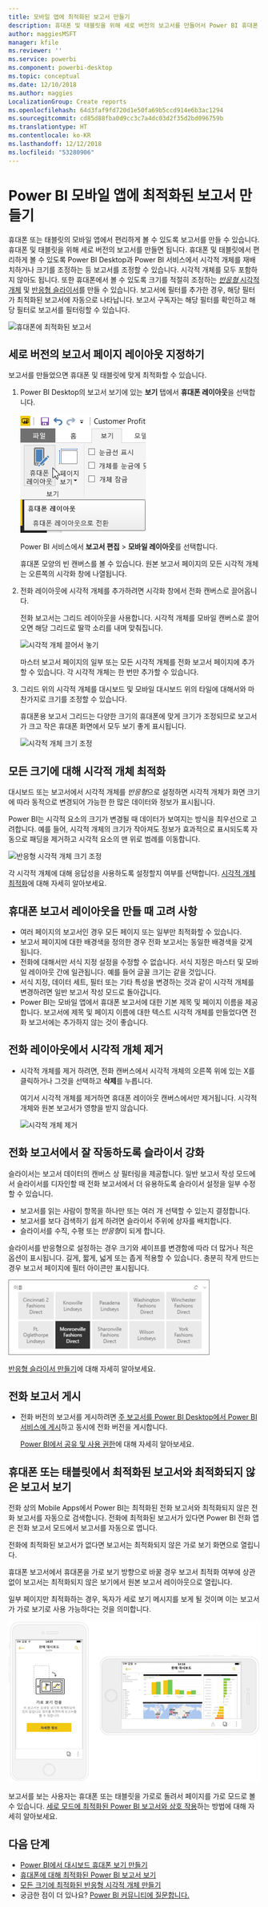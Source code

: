 ```yaml
---
title: 모바일 앱에 최적화된 보고서 만들기
description: 휴대폰 및 태블릿을 위해 세로 버전의 보고서를 만들어서 Power BI 휴대폰 앱을 위해 보고서 페이지를 최적화하는 방법을 알아보세요.
author: maggiesMSFT
manager: kfile
ms.reviewer: ''
ms.service: powerbi
ms.component: powerbi-desktop
ms.topic: conceptual
ms.date: 12/10/2018
ms.author: maggies
LocalizationGroup: Create reports
ms.openlocfilehash: 64d3faf9fd720d1e50fa69b5ccd914e6b3ac1294
ms.sourcegitcommit: cd85d88fba0d9cc3c7a4dc03d2f35d2bd096759b
ms.translationtype: HT
ms.contentlocale: ko-KR
ms.lasthandoff: 12/12/2018
ms.locfileid: "53280906"
---
```

# <a name="create-reports-optimized-for-the-power-bi-mobile-apps"></a>Power BI 모바일 앱에 최적화된 보고서 만들기
휴대폰 또는 태블릿의 모바일 앱에서 편리하게 볼 수 있도록 보고서를 만들 수 있습니다. 휴대폰 및 태블릿을 위해 세로 버전의 보고서를 만들면 됩니다. 휴대폰 및 태블릿에서 편리하게 볼 수 있도록 Power BI Desktop과 Power BI 서비스에서 시각적 개체를 재배치하거나 크기를 조정하는 등 보고서를 조정할 수 있습니다. 시각적 개체를 모두 포함하지 않아도 됩니다. 또한 휴대폰에서 볼 수 있도록 크기를 적절히 조정하는 [*반응형* 시각적 개체](#optimize-a-visual-for-any-size) 및 [반응형 슬라이서](#enhance-slicers-to-to-work-well-in-phone-reports)를 만들 수 있습니다. 보고서에 필터를 추가한 경우, 해당 필터가 최적화된 보고서에 자동으로 나타납니다. 보고서 구독자는 해당 필터를 확인하고 해당 필터로 보고서를 필터링할 수 있습니다.

![휴대폰에 최적화된 보고서](media/desktop-create-phone-report/desktop-create-phone-report-1.png)

## <a name="lay-out-a-portrait-version-of-a-report-page"></a>세로 버전의 보고서 페이지 레이아웃 지정하기

보고서를 만들었으면 휴대폰 및 태블릿에 맞게 최적화할 수 있습니다.

1. Power BI Desktop의 보고서 보기에 있는 **보기** 탭에서 **휴대폰 레이아웃**을 선택합니다.  
   
    ![휴대폰 레이아웃 아이콘](media/desktop-create-phone-report/desktop-create-phone-report-3.png)
   
    Power BI 서비스에서 **보고서 편집** > **모바일 레이아웃**를 선택합니다.

    휴대폰 모양의 빈 캔버스를 볼 수 있습니다. 원본 보고서 페이지의 모든 시각적 개체는 오른쪽의 시각화 창에 나열됩니다.

3. 전화 레이아웃에 시각적 개체를 추가하려면 시각화 창에서 전화 캔버스로 끌어옵니다.
   
    전화 보고서는 그리드 레이아웃을 사용합니다. 시각적 개체를 모바일 캔버스로 끌어오면 해당 그리드로 딸깍 소리를 내며 맞춰집니다.
   
    ![시각적 개체 끌어서 놓기](media/desktop-create-phone-report/desktop-create-phone-report-4.gif)
   
    마스터 보고서 페이지의 일부 또는 모든 시각적 개체를 전화 보고서 페이지에 추가할 수 있습니다. 각 시각적 개체는 한 번만 추가할 수 있습니다.

4. 그리드 위의 시각적 개체를 대시보드 및 모바일 대시보드 위의 타일에 대해서와 마찬가지로 크기를 조정할 수 있습니다.
   
   휴대폰용 보고서 그리드는 다양한 크기의 휴대폰에 맞게 크기가 조정되므로 보고서가 크고 작은 휴대폰 화면에서 모두 보기 좋게 표시됩니다.
   
   ![시각적 개체 크기 조정](media/desktop-create-phone-report/desktop-create-phone-report-5.gif)

## <a name="optimize-a-visual-for-any-size"></a>모든 크기에 대해 시각적 개체 최적화
대시보드 또는 보고서에서 시각적 개체를 *반응형*으로 설정하면 시각적 개체가 화면 크기에 따라 동적으로 변경되어 가능한 한 많은 데이터와 정보가 표시됩니다. 

Power BI는 시각적 요소의 크기가 변경될 때 데이터가 보여지는 방식을 최우선으로 고려합니다. 예를 들어, 시각적 개체의 크기가 작아져도 정보가 효과적으로 표시되도록 자동으로 패딩을 제거하고 시각적 요소의 맨 위로 범례를 이동합니다.

![반응형 시각적 개체 크기 조정](media/desktop-create-phone-report/desktop-create-phone-report-6.gif)

각 시각적 개체에 대해 응답성을 사용하도록 설정할지 여부를 선택합니다. [시각적 개체 최적화](visuals/desktop-create-responsive-visuals.md)에 대해 자세히 알아보세요.

## <a name="considerations-when-creating-phone-report-layouts"></a>휴대폰 보고서 레이아웃을 만들 때 고려 사항
* 여러 페이지의 보고서인 경우 모든 페이지 또는 일부만 최적화할 수 있습니다. 
* 보고서 페이지에 대한 배경색을 정의한 경우 전화 보고서는 동일한 배경색을 갖게 됩니다.
* 전화에 대해서만 서식 지정 설정을 수정할 수 없습니다. 서식 지정은 마스터 및 모바일 레이아웃 간에 일관됩니다. 예를 들어 글꼴 크기는 같을 것입니다.
* 서식 지정, 데이터 세트, 필터 또는 기타 특성을 변경하는 것과 같이 시각적 개체를 변경하려면 일반 보고서 작성 모드로 돌아갑니다.
* Power BI는 모바일 앱에서 휴대폰 보고서에 대한 기본 제목 및 페이지 이름을 제공합니다. 보고서에 제목 및 페이지 이름에 대한 텍스트 시각적 개체를 만들었다면 전화 보고서에는 추가하지 않는 것이 좋습니다.     

## <a name="remove-a-visual-from-the-phone-layout"></a>전화 레이아웃에서 시각적 개체 제거
* 시각적 개체를 제거 하려면, 전화 캔버스에서 시각적 개체의 오른쪽 위에 있는 X를 클릭하거나 그것을 선택하고 **삭제**를 누릅니다.
  
   여기서 시각적 개체를 제거하면 휴대폰 레이아웃 캔버스에서만 제거됩니다. 시각적 개체와 원본 보고서가 영향을 받지 않습니다.
  
   ![시각적 개체 제거](media/desktop-create-phone-report/desktop-create-phone-report-7.gif)

## <a name="enhance-slicers-to-work-well-in-phone-reports"></a>전화 보고서에서 잘 작동하도록 슬라이서 강화
슬라이서는 보고서 데이터의 캔버스 상 필터링을 제공합니다. 일반 보고서 작성 모드에서 슬라이서를 디자인할 때 전화 보고서에서 더 유용하도록 슬라이서 설정을 일부 수정할 수 있습니다.

* 보고서를 읽는 사람이 항목을 하나만 또는 여러 개 선택할 수 있는지 결정합니다.
* 보고서를 보다 검색하기 쉽게 하려면 슬라이서 주위에 상자를 배치합니다.
* 슬라이서를 수직, 수평 또는 *반응형*이 되게 합니다. 

슬라이서를 반응형으로 설정하는 경우 크기와 셰이프를 변경함에 따라 더 많거나 적은 옵션이 표시됩니다. 길게, 짧게, 넓게 또는 좁게 적용할 수 있습니다. 충분히 작게 만드는 경우 보고서 페이지에 필터 아이콘만 표시됩니다. 

![Power BI 반응형 슬라이서](media/desktop-create-phone-report/desktop-create-phone-report-8.png)

[반응형 슬라이서 만들기](power-bi-slicer-filter-responsive.md)에 대해 자세히 알아보세요.

## <a name="publish-a-phone-report"></a>전화 보고서 게시
* 전화 버전의 보고서를 게시하려면 [주 보고서를 Power BI Desktop에서 Power BI 서비스에 게시](desktop-upload-desktop-files.md)하고 동시에 전화 버전을 게시합니다.
  
    [Power BI에서 공유 및 사용 권한](service-how-to-collaborate-distribute-dashboards-reports.md)에 대해 자세히 알아보세요.

## <a name="view-optimized-and-unoptimized-reports-on-a-phone-or-tablet"></a>휴대폰 또는 태블릿에서 최적화된 보고서와 최적화되지 않은 보고서 보기
전화 상의 Mobile Apps에서 Power BI는 최적화된 전화 보고서와 최적화되지 않은 전화 보고서를 자동으로 검색합니다. 전화에 최적화된 보고서가 있다면 Power BI 전화 앱은 전화 보고서 모드에서 보고서를 자동으로 엽니다.

전화에 최적화된 보고서가 없다면 보고서는 최적화되지 않은 가로 보기 화면으로 열립니다.  

휴대폰 보고서에서 휴대폰을 가로 보기 방향으로 바꿀 경우 보고서 최적화 여부에 상관없이 보고서는 최적화되지 않은 보기에서 원본 보고서 레이아웃으로 열립니다.

일부 페이지만 최적화하는 경우, 독자가 세로 보기 메시지를 보게 될 것이며 이는 보고서가 가로 보기로 사용 가능하다는 것을 의미합니다.

![최적화되지 않은 휴대폰 페이지](media/desktop-create-phone-report/desktop-create-phone-report-9.png)

보고서를 보는 사용자는 휴대폰 또는 태블릿을 가로로 돌려서 페이지를 가로 모드로 볼 수 있습니다. [세로 모드에 최적화된 Power BI 보고서와 상호 작용](consumer/mobile/mobile-apps-view-phone-report.md)하는 방법에 대해 자세히 알아보세요.

## <a name="next-steps"></a>다음 단계
* [Power BI에서 대시보드 휴대폰 보기 만들기](service-create-dashboard-mobile-phone-view.md)
* [휴대폰에 대해 최적화된 Power BI 보고서 보기](consumer/mobile/mobile-apps-view-phone-report.md)
* [모든 크기에 최적화된 반응형 시각적 개체 만들기](visuals/desktop-create-responsive-visuals.md)
* 궁금한 점이 더 있나요? [Power BI 커뮤니티에 질문합니다.](http://community.powerbi.com/)


